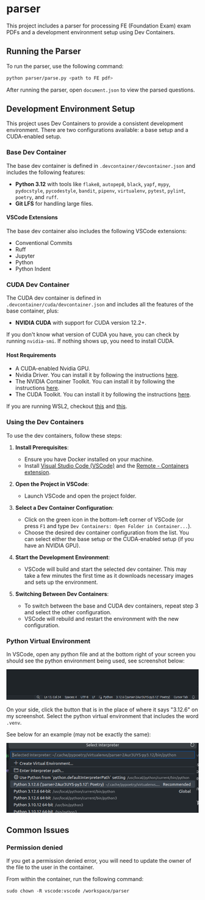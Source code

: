 # parser

This project includes a parser for processing FE (Foundation Exam) exam PDFs and a development environment setup using Dev Containers.

## Running the Parser

To run the parser, use the following command:

```bash
python parser/parse.py <path to FE pdf>
```

After running the parser, open `document.json` to view the parsed questions.

## Development Environment Setup

This project uses Dev Containers to provide a consistent development environment. There are two configurations available: a base setup and a CUDA-enabled setup.

### Base Dev Container

The base dev container is defined in `.devcontainer/devcontainer.json` and includes the following features:

- **Python 3.12** with tools like `flake8`, `autopep8`, `black`, `yapf`, `mypy`, `pydocstyle`, `pycodestyle`, `bandit`, `pipenv`, `virtualenv`, `pytest`, `pylint`, `poetry`, and `ruff`.
- **Git LFS** for handling large files.

#### VSCode Extensions

The base dev container also includes the following VSCode extensions:

- Conventional Commits
- Ruff
- Jupyter
- Python
- Python Indent

### CUDA Dev Container

The CUDA dev container is defined in `.devcontainer/cuda/devcontainer.json` and includes all the features of the base container, plus:

- **NVIDIA CUDA** with support for CUDA version 12.2+.

If you don't know what version of CUDA you have, you can check by running `nvidia-smi`. If nothing shows up, you need to install CUDA.

#### Host Requirements

- A CUDA-enabled Nvidia GPU.
- Nvidia Driver. You can install it by following the instructions [here](https://www.nvidia.com/Download/index.aspx).
- The NVIDIA Container Toolkit. You can install it by following the instructions [here](https://docs.nvidia.com/datacenter/cloud-native/container-toolkit/install-guide.html).
- The CUDA Toolkit. You can install it by following the instructions [here](https://developer.nvidia.com/cuda-downloads).

If you are running WSL2, checkout [this](https://docs.docker.com/desktop/gpu/#using-nvidia-gpus-with-wsl2) and [this](https://docs.nvidia.com/cuda/wsl-user-guide/index.html).

### Using the Dev Containers

To use the dev containers, follow these steps:

1. **Install Prerequisites**:
   - Ensure you have Docker installed on your machine.
   - Install [Visual Studio Code (VSCode)](https://code.visualstudio.com/) and the [Remote - Containers extension](https://marketplace.visualstudio.com/items?itemName=ms-vscode-remote.remote-containers).

2. **Open the Project in VSCode**:
   - Launch VSCode and open the project folder.

3. **Select a Dev Container Configuration**:
   - Click on the green icon in the bottom-left corner of VSCode (or press `F1` and type `Dev Containers: Open Folder in Container...`).
   - Choose the desired dev container configuration from the list. You can select either the base setup or the CUDA-enabled setup (if you have an NVIDIA GPU).

4. **Start the Development Environment**:
   - VSCode will build and start the selected dev container. This may take a few minutes the first time as it downloads necessary images and sets up the environment.

5. **Switching Between Dev Containers**:
   - To switch between the base and CUDA dev containers, repeat step 3 and select the other configuration.
   - VSCode will rebuild and restart the environment with the new configuration.

### Python Virtual Environment

In VSCode, open any python file and at the bottom right of your screen you should see the python environment being used, see screenshot below:

![python-env](./docs/images/python-env.png)

On your side, click the button that is in the place of where it says "3.12.6" on my screenshot. Select the python virtual environment that includes the word `.venv`.

See below for an example (may not be exactly the same):

![python-env-2](./docs/images/python-env-2.png)



## Common Issues

### Permission denied

If you get a permission denied error, you will need to update the owner of the file to the user in the container.

From within the container, run the following command:
```
sudo chown -R vscode:vscode /workspace/parser
```